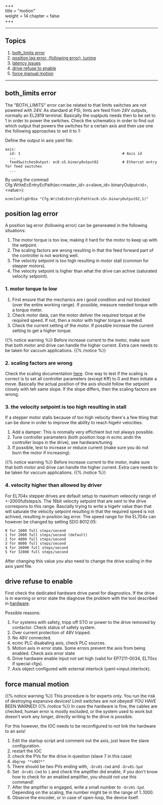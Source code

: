 +++  
title = "motion"   
weight = 14
chapter = false  
+++

***

## Topics
1. [both_limits error](#both_limits-error)
2. [position lag error, (following error), tuning](#position-lag-error)
3. [latency issues](#latency-issues)
4. [drive refuse to enable](#drive-refuse-to-enable)
5. [force manual motion](#force-manual-motion)

---

## both_limits error
The "BOTH_LIMITS" error can be related to that limits switches are not powered with 24V. As standard at PSI, limts are feed from 24V outputs, normally an EL2819 terminal. Basically the ouptputs needs then to be set to 1 in order to power the switches. Check the schematics in order to find out which output that powers the switches for a certain axis and then use one the following approaches to set it to 1:

Define the output in axis yaml file:
```
axis:
  id: 1                                               # Axis id
  ...
  feedSwitchesOutput: ec0.s5.binaryOutput02           # Ethercat entry for feed switches
  ...
```

By using the commad Cfg.WriteEcEntryEcPath(ec\<master\_id\>.s\<slave\_id\>.binaryOutput\<id\>,\<value\>):
```
ecmcConfigOrDie "Cfg.WriteEcEntryEcPath(ec0.s5>.binaryOutput02,1)"
```

## position lag error
A position lag error (following error) can be genereated in the following situations:
1. The motor torque is too low, making it hard for the motor to keep up with the setpoint.
2. The scaling factors are wrong resulting in that the feed forward part of the controller is not working well.
3. The velocity setpoint is too high resulting in motor stall (common for stepper motors).
4. The velocity setpoint is higher than what the drive can achive (saturated velocity setpoint).

### 1. motor torque to low

1. First ensure that the mechanics are i good condition and not blocked (over the entire working range). If possible, measure needed torque with a torque meter.
2. Check motor data, can the motor deliver the required torque at the required speed. If not, then a motor with higher torque is needed.
3. Check the current setting of the motor. If possible increase the current setting to get a higher torque.

{{% notice warning %}}
Before increase current to the motor, make sure that both motor and drive can handle the higher current. Extra care needs to be taken for vaccum applications.
{{% /notice %}}

### 2. scaling factors are wrong
Check the scaling documentation [here](https://paulscherrerinstitute.github.io/ecmccfg/manual/axis/scaling/).
One way to test if the scaling is correct is to set all controller parameters (except Kff) to 0 and then initiate a move. Basically the actual position of the axis should follow the setpoint closely with teh same slope. If the slope differs, then the scaling factors are wrong.

### 3. the velocity setpoint is too high resulting in stall
If a stepper motor stalls because of too high velocity there's a few thing that can be done in order to improve the ability to reach higehr velocities:
1. Add a damper: This is nromally very effichient but not always possible.
2. Tune controller parameters (both position loop in ecmc andn the controller loops in the drive), see hardware/tuning
3. If possible, test to increase or reduce current (make sure you do not burn the motor if increasing).

{{% notice warning %}}
Before increase current to the motor, make sure that both motor and drive can handle the higher current. Extra care needs to be taken for vaccum applications.
{{% /notice %}}

### 4. velocity higher than allowed by driver
For EL704x stepper drives are default setup to maximum veleocity range of +-2000fullsteps/s. The 16bit velocity setpoint that are sent to the drive correspons to this range. Bascially trying to write a higehr value than that will saturate the velocity setpoint resulting in that the required speed is not achived, resulting in position lag error. The speed range for the EL704x can however be changed by setting SDO 8012:05:
```
0 for 1000 full steps/second
1 for 2000 full steps/second (default)
2 for 4000 full steps/second
3 for 8000 full steps/second
4 for 16000 full steps/second
5 for 32000 full steps/second
```
After changing this value you also need to change the drive scaling in the axis yaml file.

## drive refuse to enable
First check the dedicated hardware drive panel for diagnostics. If the drive is in warning or error state the diagnose the problem with the tool described in [hardware](hardware).

Possible reasons:
1. For systems with safety, tripp off STO or power to the drive removed by contactor. Check status of safety system.
2. Over current protection of 48V tripped.
3. No 48V connected.
4. ecmc PLC disabaling axis, check PLC sources.
5. Motion axis in error state. Some errors prevent the axis from being enabled. Check axis error state
6. Drive hardware enable input not set high (valid for EP7211-0034, EL70xx if special cfgs).
7. Axis object configured with external interlock (yaml->input.interlock).

## force manual motion
{{% notice warning %}}
This procedure is for experts only. You run the risk of destroying expansive devices! Limit switches are _not_ obeyed! YOU HAVE BEEN WARNED! 
{{% /notice %}}
In case the hardware is fine, the cables are checked, human error is mostly excluded, or the system used to work but doesn't work any longer, directly writing to the drive is possible.

For this however, the IOC needs to be reconfigured to _not_ link the hardware to an axis!
1. Edit the startup script and comment out the axis, just leave the slave configuration.
2. restart the IOC
3. check the PVs for the drive in question (slave 7 in this case)
4. `dbgrep "*s007*"`
5. There should be two PVs ending with, `-Drv01-Cmd` and `-Drv01-Spd`
6. Set `-Drv01-Cmd` to `1` and check the amplifier did enable, if you don't know how to check for an enabled amplifier, you should not use this command!
7. After the amplifier is engaged, write a small number to `-Drv01-Spd`. Depending on the scaling, the number might be in the range of 1..1000.
8. Observe the encoder, or in case of open-loop, the device itself.

